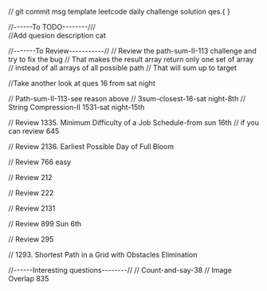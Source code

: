 // git commit msg template 
leetcode daily challenge solution qes.{ }
  
//------To TODO--------///  
//Add quesion description cat


//-------To Review-----------//
// Review the path-sum-II-113 challenge and try to fix the bug
// That makes the result array return only one set of array 
// instead of all arrays of all possible path 
// That will sum up to target 

//Take another look at ques 16 from sat night

// Path-sum-II-113-see reason above
// 3sum-closest-16-sat night-8th
// String Compression-II 1531-sat night-15th

// Review 1335. Minimum Difficulty of a Job Schedule-from sun 16th 
// if you can review 645

// Review 2136. Earliest Possible Day of Full Bloom

// Review 766 easy

// Review 212 

// Review 222

// Review  2131

// Review 899 Sun 6th

// Review 295

// 1293. Shortest Path in a Grid with Obstacles Elimination


//------Interesting questions--------//
// Count-and-say-38
// Image Overlap 835

